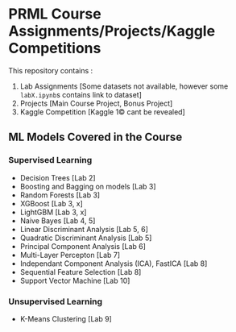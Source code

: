 # **PRML Course Assignments/Projects/Kaggle Competitions**

This repository contains :

1. Lab Assignments [Some datasets not available, however some `labX.ipynb`s contains link to dataset]
2. Projects [Main Course Project, Bonus Project]
3. Kaggle Competition [Kaggle 1© cant be revealed]

## **ML Models Covered in the Course**

### **Supervised Learning**

- Decision Trees [Lab 2]
- Boosting and Bagging on models [Lab 3]
- Random Forests [Lab 3]
- XGBoost [Lab 3, x]
- LightGBM [Lab 3, x]
- Naive Bayes [Lab 4, 5]
- Linear Discriminant Analysis  [Lab 5, 6]
- Quadratic Discriminant Analysis [Lab 5]
- Principal Component Analysis [Lab 6]
- Multi-Layer Percepton [Lab 7]
- Independant Component Analysis (ICA), FastICA [Lab 8]
- Sequential Feature Selection [Lab 8]
- Support Vector Machine [Lab 10]

### **Unsupervised Learning**
- K-Means Clustering [Lab 9]